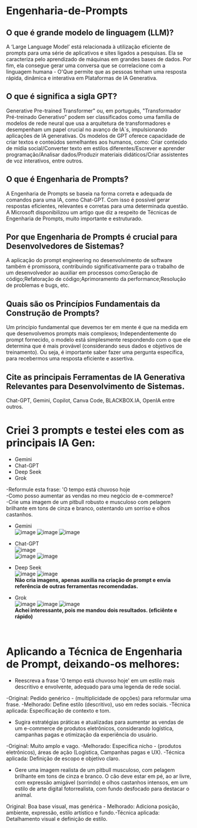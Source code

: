 # Engenharia-de-Prompts

## O que é grande modelo de linguagem (LLM)?
A ‘Large Language Model’ está relacionada à utilização eficiente de prompts para uma série de aplicativos e sites ligados a pesquisas. Ela se caracteriza pelo aprendizado de máquinas em grandes bases de dados. Por fim, ela consegue gerar uma conversa que se correlacione com a linguagem humana - O'Que permite que as pessoas tenham uma resposta rápida, dinâmica e interativa em Plataformas de IA Generativa.

## O que é significa a sigla GPT?
Generative Pre-trained Transformer" ou, em português, "Transformador Pré-treinado Generativo” podem ser classificados como uma família de modelos de rede neural que usa a arquitetura de transformadores e desempenham um papel crucial no avanço de IA´s, impulsionando aplicações de IA generativas. Os modelos de GPT oferece capacidade de criar textos e conteúdos semelhantes aos humanos, como: Criar conteúdo de mídia social/Converter texto em estilos diferentes/Escrever e aprender programação/Analisar dados/Produzir materiais didáticos/Criar assistentes de voz interativos, entre outros.
 
## O que é Engenharia de Prompts?
A Engenharia de Prompts se baseia na forma correta e adequada de comandos para uma IA, como Chat-GPT. Com isso é possível gerar respostas eficientes, relevantes e corretas para uma determinada questão. A Microsoft disponibilizou um artigo que diz a respeito de Técnicas de Engenharia de Prompts, muito importante e estruturado.

## Por que Engenharia de Prompts é crucial para Desenvolvedores de Sistemas?
A aplicação do prompt engineering no desenvolvimento de software também é promissora, contribuindo significativamente para o trabalho de um desenvolvedor ao auxiliar em processos como:Geração de código;Refatoração de código;Aprimoramento da performance;Resolução de problemas e bugs, etc.

## Quais são os Princípios Fundamentais da Construção de Prompts?
Um princípio fundamental que devemos ter em mente é que na medida em que desenvolvemos prompts mais complexos; Independentemente do prompt fornecido, o modelo está simplesmente respondendo com o que ele determina que é mais provável (considerando seus dados e objetivos de treinamento).
Ou seja, é importante saber fazer uma pergunta específica, para recebermos uma resposta eficiente e assertiva.

## Cite as principais Ferramentas de IA Generativa Relevantes para Desenvolvimento de Sistemas.
Chat-GPT, Gemini, Copilot, Canva Code, BLACKBOX.IA, OpenIA entre outros.

# Criei 3 prompts e testei eles com as principais IA Gen:
*  Gemini
* Chat-GPT
* Deep Seek
* Grok

-Reformule esta frase: 'O tempo está chuvoso hoje <br>
-Como posso aumentar as vendas no meu negócio de e-commerce? <br>
-Crie uma imagem de um pitbull robusto e musculoso com pelagem brilhante em tons de cinza e branco, ostentando um sorriso e olhos castanhos. <br>

*  Gemini <br>
![image](https://github.com/user-attachments/assets/9dbf8d13-9283-4725-bf4a-4bb5888cacdd)
![image](https://github.com/user-attachments/assets/bfea7187-a161-45cd-a6ca-e4f053b437cb)
![image](https://github.com/user-attachments/assets/2c55e784-7398-4c00-a90c-3161f662f00c) <br>

* Chat-GPT <br>
![image](https://github.com/user-attachments/assets/6e1d631c-f2a9-4f06-a666-3914115bf869)<br>
![image](https://github.com/user-attachments/assets/f6268c18-e3d5-4224-ad18-3650dd3adca9)
![image](https://github.com/user-attachments/assets/7e2e477e-aca0-4b98-900c-fe9ad0b4f159) <br>

* Deep Seek <br>
![image](https://github.com/user-attachments/assets/4159ea4e-726f-48c9-b2ce-71b3f0f6cb6f)
![image](https://github.com/user-attachments/assets/64b62558-d99b-40f6-87de-b765b0a31c20) <br>
**Não cria imagens, apenas auxilia na criação de prompt e envia referência de outras ferramentas recomendadas.** <br>

* Grok <br>
![image](https://github.com/user-attachments/assets/0aebecfc-c235-4f78-a58c-bc7ed52fac8e)
![image](https://github.com/user-attachments/assets/8d2e89ed-2c62-4a1e-abb9-3361301010af)
![image](https://github.com/user-attachments/assets/f087a478-c960-4869-bc1d-00d28ab90eba) <br>
**Achei interessante, pois me mandou dois resultados. (eficiênte e rápido)**
<br>

# Aplicando a Técnica de Engenharia de Prompt, deixando-os melhores:

* Reescreva a frase 'O tempo está chuvoso hoje' em um estilo mais descritivo e envolvente, adequado para uma legenda de rede social.

-Original: Pedido genérico -  (multiplicidade de opções) para reformular uma frase. -Melhorado: Define estilo (descritivo), uso em redes sociais. -Técnica aplicada: Especificação de contexto e tom.


* Sugira estratégias práticas e atualizadas para aumentar as vendas de um e-commerce de produtos eletrônicos, considerando logística, campanhas pagas e otimização da experiência do usuário.

-Original: Muito amplo e vago. -Melhorado: Especifica nicho - (produtos eletrônicos), áreas de ação (Logística, Campanhas pagas e UX). -Técnica aplicada: Definição de escopo e objetivo claro.


* Gere uma imagem realista de um pitbull musculoso, com pelagem brilhante em tons de cinza e branco. O cão deve estar em pé, ao ar livre, com expressão amigável (sorrindo) e olhos castanhos intensos, em um estilo de arte digital fotorrealista, com fundo desfocado para destacar o animal.

Original: Boa base visual, mas genérica - Melhorado: Adiciona posição, ambiente, expressão, estilo artístico e fundo.-Técnica aplicada: Detalhamento visual e definição de estilo.











